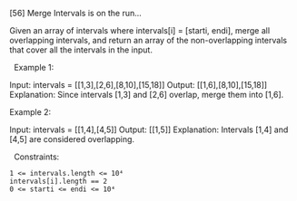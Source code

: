 
[56] Merge Intervals is on the run...


Given an array of intervals where intervals[i] = [starti, endi], merge all overlapping intervals, and return an array of the non-overlapping intervals that cover all the intervals in the input.

 
Example 1:


Input: intervals = [[1,3],[2,6],[8,10],[15,18]]
Output: [[1,6],[8,10],[15,18]]
Explanation: Since intervals [1,3] and [2,6] overlap, merge them into [1,6].


Example 2:


Input: intervals = [[1,4],[4,5]]
Output: [[1,5]]
Explanation: Intervals [1,4] and [4,5] are considered overlapping.


 
Constraints:


	1 <= intervals.length <= 10⁴
	intervals[i].length == 2
	0 <= starti <= endi <= 10⁴


